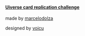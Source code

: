<h4><a href="https://uiverse.io/challenges">Uiverse card replication challenge</a></h4>
<p>made by <a href="https://github.com/marcelodolza">marcelodolza</a> </p> 
<p>designed by <a href="https://x.com/cerpow?t=GotK_oItADrwsH_wfvNzwA&s=09">voicu</a> </p>
